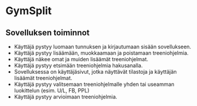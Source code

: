 # GymSplit
## Sovelluksen toiminnot
- Käyttäjä pystyy luomaan tunnuksen ja kirjautumaan sisään sovellukseen.
- Käyttäjä pystyy lisäämään, muokkaamaan ja poistamaan treeniohjelmia.
- Käyttäjä näkee omat ja muiden lisäämät treeniohjelmat.
- Käyttäjä pystyy etsimään treeniohjelmia hakusanalla.
- Sovelluksessa on käyttäjäsivut, jotka näyttävät tilastoja ja käyttäjän lisäämät treeniohjelmat.
- Käyttäjä pystyy valitsemaan treeniohjelmalle yhden tai useamman luokittelun (esim. U/L, FB, PPL)
- Käyttäjä pystyy arvioimaan treeniohjelmia.
